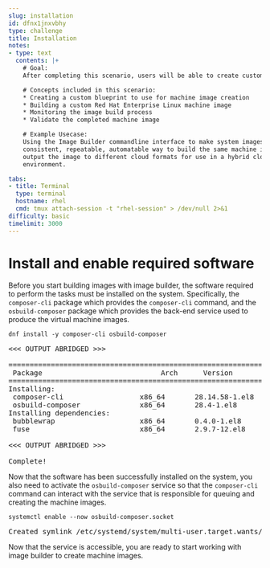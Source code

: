 ```yaml
---
slug: installation
id: dfnx1jnxvbhy
type: challenge
title: Installation
notes:
- type: text
  contents: |+
    # Goal:
    After completing this scenario, users will be able to create customized Red Hat Enterprise Linux images using the `composer-cli` command.

    # Concepts included in this scenario:
    * Creating a custom blueprint to use for machine image creation
    * Building a custom Red Hat Enterprise Linux machine image
    * Monitoring the image build process
    * Validate the completed machine image

    # Example Usecase:
    Using the Image Builder commandline interface to make system images would be a
    consistent, repeatable, automatable way to build the same machine images, but
    output the image to different cloud formats for use in a hybrid cloud
    environment.

tabs:
- title: Terminal
  type: terminal
  hostname: rhel
  cmd: tmux attach-session -t "rhel-session" > /dev/null 2>&1
difficulty: basic
timelimit: 3000
---
```

# Install and enable required software

Before you start building images with image builder, the software required to
perform the tasks must be installed on the system.  Specifically, the
`composer-cli` package which provides the `composer-cli` command, and the
`osbuild-composer` package which provides the back-end service used to produce
the virtual machine images.

```
dnf install -y composer-cli osbuild-composer
```

<pre class='file'>
<<< OUTPUT ABRIDGED >>>

==========================================================================================================================================
 Package                            Arch      Version                                           Repository                           Size
==========================================================================================================================================
Installing:
 composer-cli                  x86_64       28.14.58-1.el8                                    rhel-8-for-x86_64-appstream-rpms        86 k
 osbuild-composer              x86_64       28.4-1.el8                                        rhel-8-for-x86_64-appstream-rpms        19 k
Installing dependencies:
 bubblewrap                    x86_64       0.4.0-1.el8                                       rhel-8-for-x86_64-baseos-rpms           50 k
 fuse                          x86_64       2.9.7-12.el8                                      rhel-8-for-x86_64-baseos-rpms           83 k

<<< OUTPUT ABRIDGED >>>

Complete!
</pre>

Now that the software has been successfully installed on the system, you also need to activate the `osbuild-composer` service so that the `composer-cli`
command can interact with the service that is responsible for queuing and creating the machine images.

```
systemctl enable --now osbuild-composer.socket
```

<pre class='file'>
Created symlink /etc/systemd/system/multi-user.target.wants/osbuild-composer.socket → /usr/lib/systemd/system/osbuild-composer.socket.
</pre>

Now that the service is accessible, you are ready to start working with image builder to create machine images.
